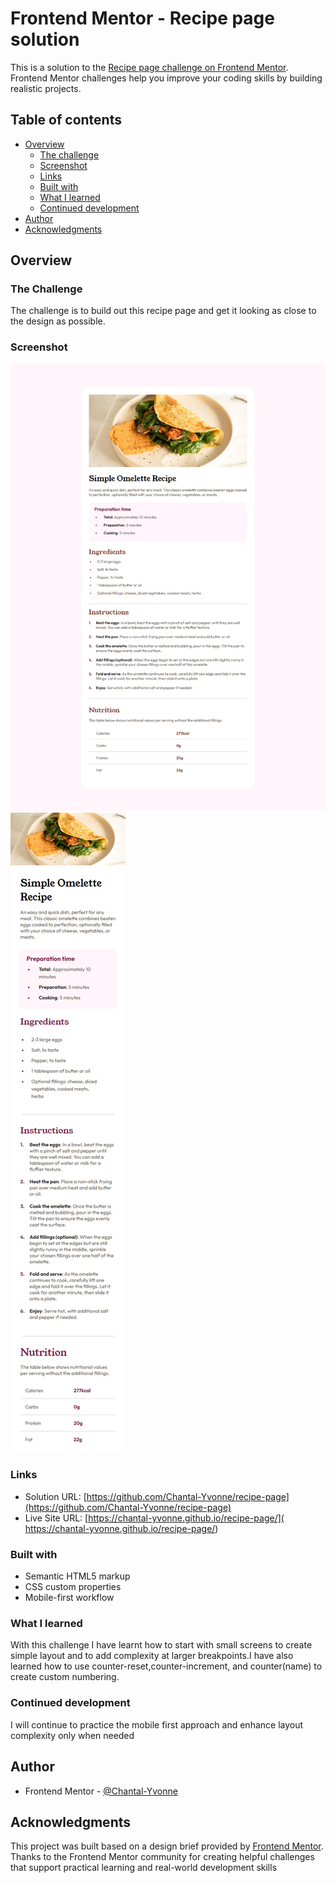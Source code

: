 # Frontend Mentor - Recipe page solution

This is a solution to the [Recipe page challenge on Frontend Mentor](https://www.frontendmentor.io/challenges/recipe-page-KiTsR8QQKm). Frontend Mentor challenges help you improve your coding skills by building realistic projects. 

## Table of contents

- [Overview](#overview)
  - [The challenge](#the-challenge)
  - [Screenshot](#screenshot)
  - [Links](#links)
  - [Built with](#built-with)
  - [What I learned](#what-i-learned)
  - [Continued development](#continued-development)
- [Author](#author)
- [Acknowledgments](#acknowledgments)


## Overview

### The Challenge
The challenge is to build out this recipe page and get it looking as close to the design as possible.

### Screenshot

![Screenshot of the finished Blog preview card-desktop ](./assets/images/recipe-pge-desktop.png)
![Screenshot of the finished Blog preview card-mobile ](./assets/images/recipe-pge-mobile.png)

### Links

- Solution URL: [https://github.com/Chantal-Yvonne/recipe-page](https://github.com/Chantal-Yvonne/recipe-page)
- Live Site URL: [https://chantal-yvonne.github.io/recipe-page/]( https://chantal-yvonne.github.io/recipe-page/)

### Built with

- Semantic HTML5 markup
- CSS custom properties
- Mobile-first workflow


### What I learned
With this challenge I have learnt how to start with small screens to create  simple layout and to add complexity at larger breakpoints.I have also learned how to use counter-reset,counter-increment, and counter(name) to create custom numbering. 

### Continued development

I will continue to practice the mobile first approach and enhance layout complexity only when needed

## Author

- Frontend Mentor - [@Chantal-Yvonne](https://www.frontendmentor.io/profile/Chantal-Yvonne)

## Acknowledgments

This project was built based on a design brief provided by [Frontend Mentor](https://www.frontendmentor.io/).
Thanks to the Frontend Mentor community for creating helpful challenges that support practical learning and real-world development skills